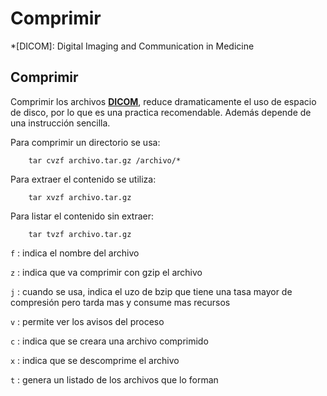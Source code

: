 Comprimir
=========

*[DICOM]: Digital Imaging and Communication in Medicine

## Comprimir

Comprimir los archivos [__DICOM__](http://es.wikipedia.org/wiki/DICOM), reduce dramaticamente el uso de espacio de disco, por lo que es una practica recomendable. Además depende de una instrucción sencilla.  

Para comprimir un directorio se usa:

```
    tar cvzf archivo.tar.gz /archivo/*
```

Para extraer el contenido se utiliza:

```
    tar xvzf archivo.tar.gz
```

Para listar el contenido sin extraer:

```
    tar tvzf archivo.tar.gz
```

`f` : indica el nombre del archivo

`z` : indica que va comprimir con gzip el archivo

`j` : cuando se usa, indica el uzo de bzip que tiene una tasa mayor de compresión pero tarda mas y consume mas recursos

`v` : permite ver los avisos del proceso 

`c` : indica que se creara una archivo comprimido

`x` : indica que se descomprime el archivo 

`t` : genera un listado de los archivos que lo forman
